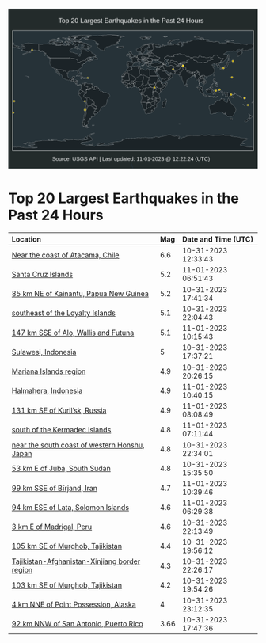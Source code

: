 ![Map](./map.png)

# Top 20 Largest Earthquakes in the Past 24 Hours

| Location | Mag | Date and Time (UTC) |
|:---|:---|:---|
| [Near the coast of Atacama, Chile](https://earthquake.usgs.gov/earthquakes/eventpage/us7000l7si) | 6.6 | 10-31-2023 12:33:43 |
| [Santa Cruz Islands](https://earthquake.usgs.gov/earthquakes/eventpage/us7000l80q) | 5.2 | 11-01-2023 06:51:43 |
| [85 km NE of Kainantu, Papua New Guinea](https://earthquake.usgs.gov/earthquakes/eventpage/us7000l7w6) | 5.2 | 10-31-2023 17:41:34 |
| [southeast of the Loyalty Islands](https://earthquake.usgs.gov/earthquakes/eventpage/us7000l7xt) | 5.1 | 10-31-2023 22:04:43 |
| [147 km SSE of Alo, Wallis and Futuna](https://earthquake.usgs.gov/earthquakes/eventpage/us7000l81h) | 5.1 | 11-01-2023 10:15:43 |
| [Sulawesi, Indonesia](https://earthquake.usgs.gov/earthquakes/eventpage/us7000l7w4) | 5 | 10-31-2023 17:37:21 |
| [Mariana Islands region](https://earthquake.usgs.gov/earthquakes/eventpage/us7000l7x8) | 4.9 | 10-31-2023 20:26:15 |
| [Halmahera, Indonesia](https://earthquake.usgs.gov/earthquakes/eventpage/us7000l81n) | 4.9 | 11-01-2023 10:40:15 |
| [131 km SE of Kuril’sk, Russia](https://earthquake.usgs.gov/earthquakes/eventpage/us7000l80y) | 4.9 | 11-01-2023 08:08:49 |
| [south of the Kermadec Islands](https://earthquake.usgs.gov/earthquakes/eventpage/us7000l80w) | 4.8 | 11-01-2023 07:11:44 |
| [near the south coast of western Honshu, Japan](https://earthquake.usgs.gov/earthquakes/eventpage/us7000l7y5) | 4.8 | 10-31-2023 22:34:01 |
| [53 km E of Juba, South Sudan](https://earthquake.usgs.gov/earthquakes/eventpage/us7000l7uj) | 4.8 | 10-31-2023 15:35:50 |
| [99 km SSE of Bīrjand, Iran](https://earthquake.usgs.gov/earthquakes/eventpage/us7000l81l) | 4.7 | 11-01-2023 10:39:46 |
| [94 km ESE of Lata, Solomon Islands](https://earthquake.usgs.gov/earthquakes/eventpage/us7000l80p) | 4.6 | 11-01-2023 06:29:38 |
| [3 km E of Madrigal, Peru](https://earthquake.usgs.gov/earthquakes/eventpage/us7000l7xx) | 4.6 | 10-31-2023 22:13:49 |
| [105 km SE of Murghob, Tajikistan](https://earthquake.usgs.gov/earthquakes/eventpage/us7000l7ws) | 4.4 | 10-31-2023 19:56:12 |
| [Tajikistan-Afghanistan-Xinjiang border region](https://earthquake.usgs.gov/earthquakes/eventpage/us7000l7ye) | 4.3 | 10-31-2023 22:26:17 |
| [103 km SE of Murghob, Tajikistan](https://earthquake.usgs.gov/earthquakes/eventpage/us7000l7wr) | 4.2 | 10-31-2023 19:54:26 |
| [4 km NNE of Point Possession, Alaska](https://earthquake.usgs.gov/earthquakes/eventpage/ak023dz554ac) | 4 | 10-31-2023 23:12:35 |
| [92 km NNW of San Antonio, Puerto Rico](https://earthquake.usgs.gov/earthquakes/eventpage/pr2023304000) | 3.66 | 10-31-2023 17:47:36 |
